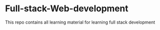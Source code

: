 # Full-stack-Web-development
This repo contains all learning material for learning full stack development
